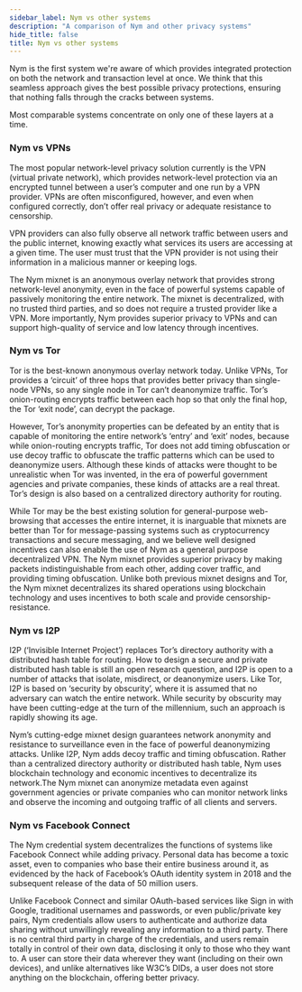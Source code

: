 ```yaml
---
sidebar_label: Nym vs other systems
description: "A comparison of Nym and other privacy systems"
hide_title: false
title: Nym vs other systems
---
```


 

Nym is the first system we're aware of which provides integrated protection on both the network and transaction level at once. We think that this seamless approach gives the best possible privacy protections, ensuring that nothing falls through the cracks between systems.

Most comparable systems concentrate on only one of these layers at a time.

### Nym vs VPNs

The most popular network-level privacy solution currently is the VPN (virtual private network), which provides network-level protection via an encrypted tunnel between a user’s computer and one run by a VPN provider. VPNs are often misconfigured, however, and even when configured correctly, don’t offer real privacy or adequate resistance to censorship.

VPN providers can also fully observe all network traffic between users and the public internet, knowing exactly what services its users are accessing at a given time. The user must trust that the VPN provider is not using their information in a malicious manner or keeping logs.

The Nym mixnet is an anonymous overlay network that provides strong network-level anonymity, even in the face of powerful systems capable of passively monitoring the entire network. The mixnet is decentralized, with no trusted third parties, and so does not require a trusted provider like a VPN. More importantly, Nym provides superior privacy to VPNs and can support high-quality of service and low latency through incentives.

### Nym vs Tor

Tor is the best-known anonymous overlay network today. Unlike VPNs, Tor provides a ‘circuit’ of three hops that provides better privacy than single-node VPNs, so any single node in Tor can’t deanonymize traffic. Tor’s onion-routing encrypts traffic between each hop so that only the final hop, the Tor ‘exit node’, can decrypt the package.

However, Tor’s anonymity properties can be defeated by an entity that is capable of monitoring the entire network’s ‘entry’ and ‘exit’ nodes, because while onion-routing encrypts traffic, Tor does not add timing obfuscation or use decoy traffic to obfuscate the traffic patterns which can be used to deanonymize users. Although these kinds of attacks were thought to be unrealistic when Tor was invented, in the era of powerful government agencies and private companies, these kinds of attacks are a real threat. Tor’s design is also based on a centralized directory authority for routing.

While Tor may be the best existing solution for general-purpose web-browsing that accesses the entire internet, it is inarguable that mixnets are better than Tor for message-passing systems such as cryptocurrency transactions and secure messaging, and we believe well designed incentives can also enable the use of Nym as a general purpose decentralized VPN. The Nym mixnet provides superior privacy by making packets indistinguishable from each other, adding cover traffic, and providing timing obfuscation. Unlike both previous mixnet designs and Tor, the Nym mixnet decentralizes its shared operations using blockchain technology and uses incentives to both scale and provide censorship-resistance.

### Nym vs I2P

I2P (‘Invisible Internet Project’) replaces Tor’s directory authority with a distributed hash table for routing. How to design a secure and private distributed hash table is still an open research question, and I2P is open to a number of attacks that isolate, misdirect, or deanonymize users. Like Tor, I2P is based on ‘security by obscurity’, where it is assumed that no adversary can watch the entire network. While security by obscurity may have been cutting-edge at the turn of the millennium, such an approach is rapidly showing its age.

Nym’s cutting-edge mixnet design guarantees network anonymity and resistance to surveillance even in the face of powerful deanonymizing attacks. Unlike I2P, Nym adds decoy traffic and timing obfuscation. Rather than a centralized directory authority or distributed hash table, Nym uses blockchain technology and economic incentives to decentralize its network.The Nym mixnet can anonymize metadata even against government agencies or private companies who can monitor network links and observe the incoming and outgoing traffic of all clients and servers.

### Nym vs Facebook Connect
The Nym credential system decentralizes the functions of systems like Facebook Connect while adding privacy. Personal data has become a toxic asset, even to companies who base their entire business around it, as evidenced by the hack of Facebook’s OAuth identity system in 2018 and the subsequent release of the data of 50 million users.

Unlike Facebook Connect and similar OAuth-based services like Sign in with Google, traditional usernames and passwords, or even public/private key pairs, Nym credentials allow users to authenticate and authorize data sharing without unwillingly revealing any information to a third party. There is no central third party in charge of the credentials, and users remain totally in control of their own data, disclosing it only to those who they want to. A user can store their data wherever they want (including on their own devices), and unlike alternatives like W3C’s DIDs, a user does not store anything on the blockchain, offering better privacy.
